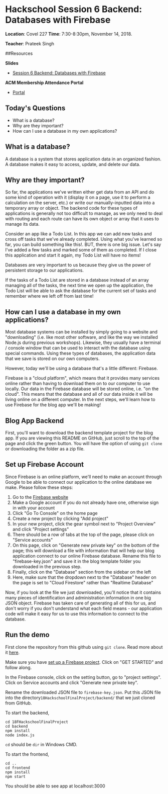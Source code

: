 # Hackschool Session 6 Backend: Databases with Firebase
**Location**: Covel 227
**Time**: 7:30-8:30pm, November 14, 2018.

**Teacher**: Prateek Singh

##Resources

**Slides**
* [Session 6 Backend: Databases with Firebase](https://docs.google.com/presentation/d/1zZLfPrK6_qjVlIH2yVD2nagibSlYdH64HsMAWOtO_Sc/edit?usp=sharing)

**ACM Membership Attendance Portal**
* [Portal](https://members.uclaacm.com/login)

## Today's Questions

* What is a database?
* Why are they important?
* How can I use a database in my own applications?

## What is a database?

A database is a system that stores application data in an organized fashion. A database makes it easy to access, update, and delete our data.

## Why are they important?

So far, the applications we've written either get data from an API and do some kind of operation with it (display it on a page, use it to perform a calculation on the server, etc.) or write our manually-inputted data into a temporary array or object. The backend code for these types of applications is generally not too difficult to manage, as we only need to deal with routing and each route can have its own object or array that it uses to manage its data.

Consider an app like a Todo List. In this app we can add new tasks and cross off tasks that we've already completed. Using what you've learned so far, you can build something like this!. BUT, there is one big issue. Let's say I've added a few tasks and marked some of them as completed. If I close this application and start it again, my Todo List will have no items!

Databases are very important to us because they give us the power of persistent storage to our applications.

If the tasks of a Todo List are stored in a database instead of an array managing all of the tasks, the next time we open up the application, the Todo List will be able to ask the database for the current set of tasks and remember where we left off from last time!

## How can I use a database in my own applications?

Most database systems can be installed by simply going to a website and "downloading" (i.e. like most other software, and like the way we installed Node.js during previous workshops). Likewise, they usually have a terminal / console window that can be used to interact with the database using special commands. Using these types of databases, the application data that we save is stored on our own computers.

However, today we'll be using a database that's a little different: Firebase.

Firebase is a "cloud platform", which means that it provides many services online rather than having to download them on to our computer to use locally. Our data in the Firebase database will be stored online, i.e. "on the cloud". This means that the database and all of our data inside it will be living online on a different computer. In the next steps, we'll learn how to use Firebase for the blog app we'll be making!


## Blog App Backend

First, you'll want to download the backend template project for the blog app. If you are viewing this README on GitHub, just scroll to the top of the page and click the green button. You will have the option of using `git clone` or downloading the folder as a zip file.


## Set up Firebase Account

Since Firebase is an online platform, we'll need to make an account through Google to be able to connect our application to the online database we make. Please follow these steps:

1. Go to the [Firebase website](firebase.google.com)
2. Make a Google account if you do not already have one, otherwise sign in with your account
3. Click "Go To Console" on the home page
4. Create a new project by clicking "Add project"
5. In your new project, click the gear symbol next to "Project Overview" and click "Project settings"
6. There should be a row of tabs at the top of the page, please click on "Service accounts"
7. On this page, click on "Generate new private key" on the bottom of the page; this will download a file with information that will help our blog application connect to our online Firebase database. Rename this file to "firebase-key.json" and save it in the blog template folder you downloaded in the previous step.
8. Finally, click on the "Database" section from the sidebar on the left
9. Here, make sure that the dropdown next to the "Database" header on the page is set to "Cloud Firestore" rather than "Realtime Database"

Now, if you look at the file we just downloaded, you'll notice that it contains many pieces of identification and administration information in one big JSON object. Firebase has taken care of generating all of this for us, and don't worry if you don't understand what each field means - our application code will make it easy for us to use this information to connect to the database.







## Run the demo

First clone the repository from this github using `git clone`. Read more about it [here](https://git-scm.com/docs/git-clone).

Make sure you have [set up a Firebase project](https://firebase.google.com/). 
Click on "GET STARTED" and follow along.

In the Firebase console, click on the setting button, go to "project settings". 
Click on Service accounts and click "Generate new private key".

Rename the downloaded JSON file to `firebase-key.json`.
Put this JSON file into the directory`18HackschoolFinalProject/backend/` that we just cloned from GitHub.

To start the backend, 

```shell
cd 18FHackschoolFinalProject
cd backend
npm install
node index.js
```
`cd` should be `dir` in Windows CMD.

To start the frontend,
```shell
cd ..
cd frontend
npm install
npm start
```

You should be able to see app at localhost:3000


